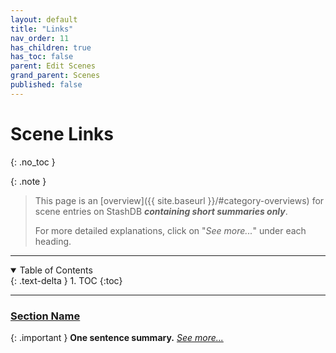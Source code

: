 ```yaml
---
layout: default
title: "Links"
nav_order: 11
has_children: true
has_toc: false
parent: Edit Scenes
grand_parent: Scenes
published: false
---
```


# Scene Links
{: .no_toc }

{: .note }
>
> This page is an [overview]({{ site.baseurl }}/#category-overviews) for scene entries on StashDB ***containing short summaries only***.
> 
> For more detailed explanations, click on "*See more...*" under each heading.

***

<details open markdown="block">
  <summary>
    Table of Contents
  </summary>
  {: .text-delta }
1. TOC
{:toc}
</details>

***

### [Section Name](section-name)

{: .important }
**One sentence summary.** *[See more...](section-name)*
